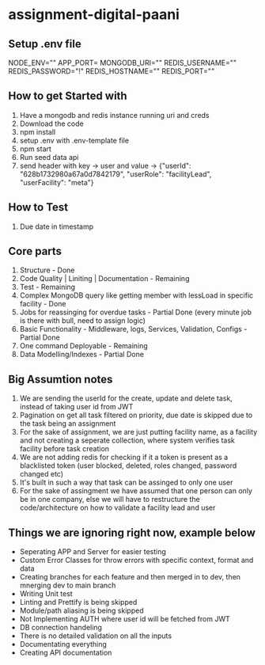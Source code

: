 # assignment-digital-paani

## Setup .env file
NODE_ENV=""
APP_PORT=
MONGODB_URI=""
REDIS_USERNAME=""
REDIS_PASSWORD="!"
REDIS_HOSTNAME=""
REDIS_PORT=""

## How to get Started with
1. Have a mongodb and redis instance running uri and creds
2. Download the code
3. npm install
4. setup .env with .env-template file
5. npm start
6. Run seed data api
7. send header with key -> user and value -> {"userId": "628b1732980a67a0d7842179", "userRole": "facilityLead", "userFacility": "meta"}

## How to Test
1. Due date in timestamp

## Core parts
1. Structure - Done
2. Code Quality | Liniting | Documentation - Remaining
3. Test - Remaining
4. Complex MongoDB query like getting member with lessLoad in specific facility - Done
5. Jobs for reassinging for overdue tasks - Partial Done (every minute job is there with bull, need to assign logic)
6. Basic Functionality - Middleware, logs, Services, Validation, Configs - Partial Done
7. One command Deployable - Remaining
8. Data Modelling/Indexes - Partial Done


## Big Assumtion notes
1. We are sending the userId for the create, update and delete task, instead of taking user id from JWT
2. Pagination on get all task filtered on priority, due date is skipped due to the task being an assignment
3. For the sake of assignment, we are just putting facility name, as a facility and not creating a seperate collection, where system verifies task facility before task creation
4. We are not adding redis for checking if it a token is present as a blacklisted token (user blocked, deleted, roles changed, password changed etc)
5. It's built in such a way that task can be assinged to only one user
6. For the sake of assingment we have assumed that one person can only be in one company, else we will have to restructure the code/architecture on how to validate a facility lead and user


## Things we are ignoring right now, example below
- Seperating APP and Server for easier testing
- Custom Error Classes for throw errors with specific context, format and data
- Creating branches for each feature and then merged in to dev, then mnerging dev to main branch
- Writing Unit test
- Linting and Prettify is being skipped
- Module/path aliasing is being skipped
- Not Implementing AUTH where user id will be fetched from JWT
- DB connection handeling
- There is no detailed validation on all the inputs
- Documentating everything
- Creating API documentation

